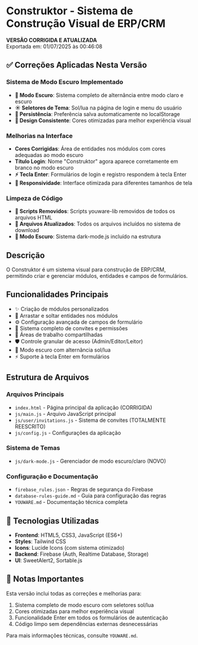 # Construktor - Sistema de Construção Visual de ERP/CRM

**VERSÃO CORRIGIDA E ATUALIZADA**  
Exportada em: 01/07/2025 às 00:46:08

## ✅ Correções Aplicadas Nesta Versão

### Sistema de Modo Escuro Implementado
- **🌙 Modo Escuro**: Sistema completo de alternância entre modo claro e escuro
- **☀️ Seletores de Tema**: Sol/lua na página de login e menu do usuário
- **💾 Persistência**: Preferência salva automaticamente no localStorage
- **🎨 Design Consistente**: Cores otimizadas para melhor experiência visual

### Melhorias na Interface
- **Cores Corrigidas**: Área de entidades nos módulos com cores adequadas ao modo escuro
- **Título Login**: Nome "Construktor" agora aparece corretamente em branco no modo escuro
- **⚡ Tecla Enter**: Formulários de login e registro respondem à tecla Enter
- **📱 Responsividade**: Interface otimizada para diferentes tamanhos de tela

### Limpeza de Código
- **🧹 Scripts Removidos**: Scripts youware-lib removidos de todos os arquivos HTML
- **📁 Arquivos Atualizados**: Todos os arquivos incluídos no sistema de download
- **🔧 Modo Escuro**: Sistema dark-mode.js incluído na estrutura

## Descrição
O Construktor é um sistema visual para construção de ERP/CRM, permitindo criar e gerenciar módulos, entidades e campos de formulários.

## Funcionalidades Principais
- ✨ Criação de módulos personalizados
- 🎯 Arrastar e soltar entidades nos módulos
- ⚙️ Configuração avançada de campos de formulário
- 👥 Sistema completo de convites e permissões
- 🔄 Áreas de trabalho compartilhadas
- 🛡️ Controle granular de acesso (Admin/Editor/Leitor)
- 🌙 Modo escuro com alternância sol/lua
- ⚡ Suporte à tecla Enter em formulários

## Estrutura de Arquivos
### Arquivos Principais
- `index.html` - Página principal da aplicação (CORRIGIDA)
- `js/main.js` - Arquivo JavaScript principal
- `js/user/invitations.js` - Sistema de convites (TOTALMENTE REESCRITO)
- `js/config.js` - Configurações da aplicação

### Sistema de Temas
- `js/dark-mode.js` - Gerenciador de modo escuro/claro (NOVO)

### Configuração e Documentação
- `firebase_rules.json` - Regras de segurança do Firebase
- `database-rules-guide.md` - Guia para configuração das regras
- `YOUWARE.md` - Documentação técnica completa

## 🔧 Tecnologias Utilizadas
- **Frontend**: HTML5, CSS3, JavaScript (ES6+)
- **Styles**: Tailwind CSS
- **Icons**: Lucide Icons (com sistema otimizado)
- **Backend**: Firebase (Auth, Realtime Database, Storage)
- **UI**: SweetAlert2, Sortable.js

## 📝 Notas Importantes
Esta versão inclui todas as correções e melhorias para:
1. Sistema completo de modo escuro com seletores sol/lua
2. Cores otimizadas para melhor experiência visual
3. Funcionalidade Enter em todos os formulários de autenticação
4. Código limpo sem dependências externas desnecessárias

Para mais informações técnicas, consulte `YOUWARE.md`.
